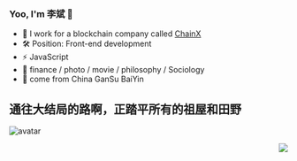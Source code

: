 ### Yoo, I'm 李斌 👋
- 👔 I work for a blockchain company called [ChainX](https://chainx.org/)
- 🛠️ Position: Front-end development 
- ⚡ JavaScript
- 🥰 finance / photo / movie / philosophy / Sociology
- 🏡 come from China GanSu BaiYin

## 通往大结局的路啊，正踏平所有的祖屋和田野
![avatar](http://wx3.sinaimg.cn/large/006BhQohly1gk41qventwj30m80cigly.jpg)

<img align="right" src="https://github-readme-stats.vercel.app/api?username=Limiu331&show_icons=true&icon_color=CE1D2D&text_color=718096&bg_color=ffffff&hide_title=true" />
